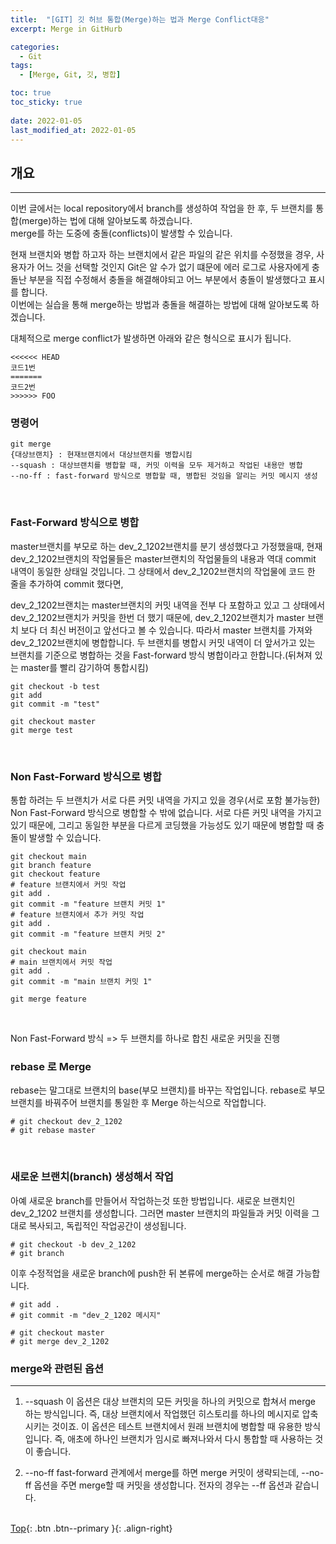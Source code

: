 ```yaml
---
title:  "[GIT] 깃 허브 통합(Merge)하는 법과 Merge Conflict대응"
excerpt: Merge in GitHurb

categories:
  - Git
tags:
  - [Merge, Git, 깃, 병합]

toc: true
toc_sticky: true
 
date: 2022-01-05
last_modified_at: 2022-01-05
---
```



## 개요
---
이번 글에서는 local repository에서 branch를 생성하여 작업을 한 후, 두 브랜치를 통합(merge)하는 법에 대해 알아보도록 하겠습니다.<br>
merge를 하는 도중에 충돌(conflicts)이 발생할 수 있습니다.<br>

현재 브랜치와 병합 하고자 하는 브랜치에서 같은 파일의 같은 위치를 수정했을 경우, 사용자가 어느 것을 선택할 것인지 Git은 알 수가 없기 떄문에 에러 로그로 사용자에게 충돌난 부분을 직접 수정해서 충돌을 해결해야되고 어느 부분에서 충돌이 발생했다고 표시를 합니다.<br>
이번에는 실습을 통해 merge하는 방법과 충돌을 해결하는 방법에 대해 알아보도록 하겠습니다.
<br>

대체적으로 merge conflict가 발생하면 아래와 같은 형식으로 표시가 됩니다.
```
<<<<<< HEAD
코드1번
=======
코드2번
>>>>>> FOO
```

### 명령어
```
git merge
{대상브랜치} : 현재브랜치에서 대상브랜치를 병합시킴
--squash : 대상브랜치를 병합할 때, 커밋 이력을 모두 제거하고 작업된 내용만 병합
--no-ff : fast-forward 방식으로 병합할 때, 병합된 것임을 알리는 커밋 메시지 생성
```
<br>

### Fast-Forward 방식으로 병합
master브랜치를 부모로 하는 dev_2_1202브랜치를 분기 생성했다고 가정했을때, 현재 dev_2_1202브랜치의 작업물들은 master브랜치의 작업물들의 내용과 역대 commit 내역이 동일한 상태일 것입니다. 그 상태에서 dev_2_1202브랜치의 작업물에 코드 한 줄을 추가하여 commit 했다면,

dev_2_1202브랜치는 master브랜치의 커밋 내역을 전부 다 포함하고 있고 그 상태에서 dev_2_1202브랜치가 커밋을 한번 더 했기 때문에, dev_2_1202브랜치가 master 브랜치 보다 더 최신 버전이고 앞선다고 볼 수 있습니다. 따라서 master 브랜치를 가져와 dev_2_1202브랜치에 병합합니다. 두 브랜치를 병합시 커밋 내역이 더 앞서가고 있는 브랜치를 기준으로 병합하는 것을 Fast-forward 방식 병합이라고 한합니다.(뒤쳐져 있는 master를 빨리 감기하여 통합시킴)
<br>

```
git checkout -b test
git add
git commit -m "test"

git checkout master
git merge test
```
<br>

### Non Fast-Forward 방식으로 병합
통합 하려는 두 브랜치가 서로 다른 커밋 내역을 가지고 있을 경우(서로 포함 불가능한) Non Fast-Forward 방식으로 병합할 수 밖에 없습니다. 서로 다른 커밋 내역을 가지고 있기 때문에, 그리고 동일한 부분을 다르게 코딩했을 가능성도 있기 때문에 병합할 때 충돌이 발생할 수 있습니다.
<br>

```
git checkout main
git branch feature
git checkout feature
# feature 브랜치에서 커밋 작업
git add .
git commit -m "feature 브랜치 커밋 1"
# feature 브랜치에서 추가 커밋 작업
git add .
git commit -m "feature 브랜치 커밋 2"
```

```
git checkout main
# main 브랜치에서 커밋 작업
git add .
git commit -m "main 브랜치 커밋 1"
```

```
git merge feature
```
<br>

Non Fast-Forward 방식 => 두 브랜치를 하나로 합친 새로운 커밋을 진행
<br>

### rebase 로 Merge
rebase는 말그대로 브랜치의 base(부모 브랜치)를 바꾸는 작업입니다. rebase로 부모 브랜치를 바꿔주어 브랜치를 통일한 후 Merge 하는식으로 작업합니다.

```
# git checkout dev_2_1202
# git rebase master
```
<br>

### 새로운 브랜치(branch) 생성해서 작업
아예 새로운 branch를 만들어서 작업하는것 또한 방법입니다.
새로운 브랜치인 dev_2_1202 브랜치를 생성합니다. 그러면 master 브랜치의 파일들과 커밋 이력을 그대로 복사되고, 독립적인 작업공간이 생성됩니다.
```
# git checkout -b dev_2_1202
# git branch
```

이후 수정적업을 새로운 branch에 push한 뒤 본류에 merge하는 순서로 해결 가능합니다.
```
# git add .
# git commit -m "dev_2_1202 메시지"

# git checkout master
# git merge dev_2_1202
```

### merge와 관련된 옵션
---
1. --squash
이 옵션은 대상 브랜치의 모든 커밋을 하나의 커밋으로 합쳐서 merge 하는 방식입니다.
즉, 대상 브랜치에서 작업했던 히스토리를 하나의 메시지로 압축시키는 것이죠.
이 옵션은 테스트 브랜치에서 원래 브랜치에 병합할 때 유용한 방식입니다.
즉, 애초에 하나인 브랜치가 임시로 빠져나와서 다시 통합할 때 사용하는 것이 좋습니다.

2. --no-ff
fast-forward 관계에서 merge를 하면 merge 커밋이 생략되는데, --no-ff 옵션을 주면 merge할 때 커밋을 생성합니다.
전자의 경우는 --ff 옵션과 같습니다.
<br><br>

[Top](#){: .btn .btn--primary }{: .align-right}